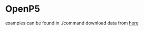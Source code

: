 # OpenP5

examples can be found in ./command
download data from [here](https://drive.google.com/file/d/17q6nIL2mbw1RMZUJoRJp60UH67BOnuO7/view?usp=sharing)
